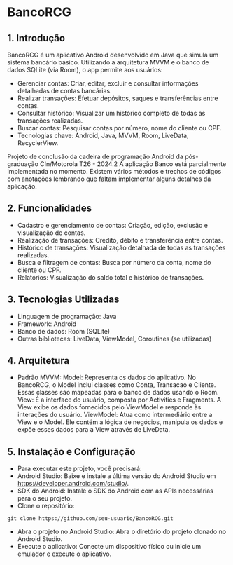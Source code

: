 # BancoRCG

## 1. Introdução
BancoRCG é um aplicativo Android desenvolvido em Java que simula um sistema bancário básico. Utilizando a arquitetura MVVM e o banco de dados SQLite (via Room), o app permite aos usuários:

* Gerenciar contas: Criar, editar, excluir e consultar informações detalhadas de contas bancárias.
* Realizar transações: Efetuar depósitos, saques e transferências entre contas.
* Consultar histórico: Visualizar um histórico completo de todas as transações realizadas.
* Buscar contas: Pesquisar contas por número, nome do cliente ou CPF.
* Tecnologias chave: Android, Java, MVVM, Room, LiveData, RecyclerView.

Projeto de conclusão da cadeira de programação Android da pós-graduação CIn/Motorola T26 - 2024.2
A aplicação Banco está parcialmente implementada no momento. Existem vários métodos e trechos de códigos com anotações lembrando que faltam implementar alguns detalhes da aplicação.

## 2. Funcionalidades

* Cadastro e gerenciamento de contas: Criação, edição, exclusão e visualização de contas.
* Realização de transações: Crédito, débito e transferência entre contas.
* Histórico de transações: Visualização detalhada de todas as transações realizadas.
* Busca e filtragem de contas: Busca por número da conta, nome do cliente ou CPF.
* Relatórios: Visualização do saldo total e histórico de transações.
  
## 3. Tecnologias Utilizadas
* Linguagem de programação: Java
* Framework: Android
* Banco de dados: Room (SQLite)
* Outras bibliotecas: LiveData, ViewModel, Coroutines (se utilizadas)

## 4. Arquitetura
* Padrão MVVM: Model: Representa os dados do aplicativo. No BancoRCG, o Model inclui classes como Conta, Transacao e Cliente. Essas classes são mapeadas para o banco de dados usando o Room.
View: É a interface do usuário, composta por Activities e Fragments. A View exibe os dados fornecidos pelo ViewModel e responde às interações do usuário.
ViewModel: Atua como intermediário entre a View e o Model. Ele contém a lógica de negócios, manipula os dados e expõe esses dados para a View através de LiveData.

## 5. Instalação e Configuração
* Para executar este projeto, você precisará:
* Android Studio: Baixe e instale a última versão do Android Studio em https://developer.android.com/studio/.
* SDK do Android: Instale o SDK do Android com as APIs necessárias para o seu projeto.
* Clone o repositório:

```
git clone https://github.com/seu-usuario/BancoRCG.git
```

* Abra o projeto no Android Studio: Abra o diretório do projeto clonado no Android Studio.
* Execute o aplicativo: Conecte um dispositivo físico ou inicie um emulador e execute o aplicativo.


